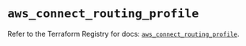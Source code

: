 # `aws_connect_routing_profile`

Refer to the Terraform Registry for docs: [`aws_connect_routing_profile`](https://registry.terraform.io/providers/hashicorp/aws/5.88.0/docs/resources/connect_routing_profile).
